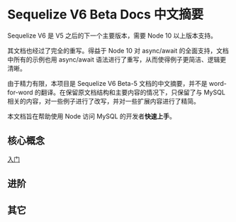 # Sequelize V6 Beta Docs 中文摘要

Sequelize V6 是 V5 之后的下一个主要版本，需要 Node 10 以上版本支持。

其文档也经过了完全的重写。得益于 Node 10 对 async/await 的全面支持，文档中所有的示例也用 async/await 语法进行了重写，从而使得例子更简洁、逻辑更清晰。

由于精力有限，本项目是 Sequelize V6 Beta-5 文档的中文摘要，并不是 word-for-word 的翻译。在保留原文档结构和主要内容的情况下，只保留了与 MySQL 相关的内容，对一些例子进行了改写，并对一些扩展内容进行了精简。

本文档旨在帮助使用 Node 访问 MySQL 的开发者**快速上手**。

## 核心概念
[入门](./getting-started.md)

## 进阶

## 其它
